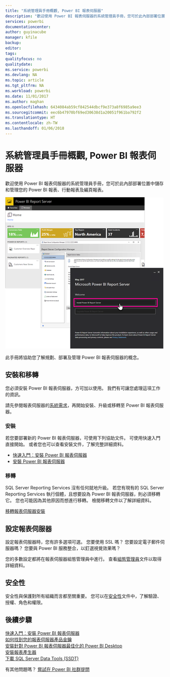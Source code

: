 ```yaml
---
title: "系統管理員手冊概觀, Power BI 報表伺服器"
description: "歡迎使用 Power BI 報表伺服器的系統管理員手冊，您可於此內部部署位置中儲存和管理您的 Power BI 報表、行動報表及編頁報表。"
services: powerbi
documentationcenter: 
author: guyinacube
manager: kfile
backup: 
editor: 
tags: 
qualityfocus: no
qualitydate: 
ms.service: powerbi
ms.devlang: NA
ms.topic: article
ms.tgt_pltfrm: NA
ms.workload: powerbi
ms.date: 11/01/2017
ms.author: maghan
ms.openlocfilehash: 6434084ab59cf842544dbcf9e373a8f6985a9ee3
ms.sourcegitcommit: eec6b47970bf69ed30638d1a20051f961ba792f2
ms.translationtype: HT
ms.contentlocale: zh-TW
ms.lasthandoff: 01/06/2018
---
```

# <a name="administrator-handbook-overview-power-bi-report-server"></a>系統管理員手冊概觀, Power BI 報表伺服器
歡迎使用 Power BI 報表伺服器的系統管理員手冊，您可於此內部部署位置中儲存和管理您的 Power BI 報表、行動報表及編頁報表。

![](media/admin-handbook-overview/admin-handbook.png)

此手冊將協助您了解規劃、部署及管理 Power BI 報表伺服器的概念。

## <a name="installing-and-migration"></a>安裝和移轉
您必須安裝 Power BI 報表伺服器，方可加以使用。 我們有可讓您處理這項工作的資訊。

請先參閱報表伺服器的[系統需求](system-requirements.md)，再開始安裝、升級或移轉至 Power BI 報表伺服器。

### <a name="installing"></a>安裝
若您要部署新的 Power BI 報表伺服器，可使用下列協助文件。 可使用快速入門直接開始。 或者您也可以查看安裝文件，了解完整詳細資料。

* [快速入門︰安裝 Power BI 報表伺服器](quickstart-install-report-server.md)
* [安裝 Power BI 報表伺服器](install-report-server.md)

### <a name="migration"></a>移轉
SQL Server Reporting Services 沒有任何就地升級。 若您有現有的 SQL Server Reporting Services 執行個體，且想要設為 Power BI 報表伺服器，則必須移轉它。 您也可能因為其他原因而想進行移轉。 檢閱移轉文件以了解詳細資料。

[移轉報表伺服器安裝](migrate-report-server.md)

## <a name="configuring-your-report-server"></a>設定報表伺服器
設定報表伺服器時，您有許多選項可選。 您要使用 SSL 嗎？ 您要設定電子郵件伺服器嗎？ 您要與 Power BI 服務整合，以釘選視覺效果嗎？

您的多數設定都將在報表伺服器組態管理員中進行。 查看[組態管理員](https://docs.microsoft.com/sql/reporting-services/install-windows/reporting-services-configuration-manager-native-mode)文件以取得詳細資料。

## <a name="security"></a>安全性
安全性與保護對所有組織而言都至關重要。 您可以在[安全性](https://docs.microsoft.com/sql/reporting-services/security/reporting-services-security-and-protection)文件中，了解驗證、授權、角色和權限。

## <a name="next-steps"></a>後續步驟
[快速入門︰安裝 Power BI 報表伺服器](quickstart-install-report-server.md)  
[如何找到您的報表伺服器產品金鑰](find-product-key.md)  
[安裝針對 Power BI 報表伺服器最佳化的 Power BI Desktop](install-powerbi-desktop.md)  
[安裝報表產生器](https://docs.microsoft.com/sql/reporting-services/install-windows/install-report-builder)  
[下載 SQL Server Data Tools (SSDT)](http://go.microsoft.com/fwlink/?LinkID=616714)

有其他問題嗎？ [嘗試在 Power BI 社群提問](https://community.powerbi.com/)

